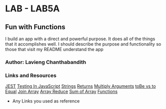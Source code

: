 # LAB - LAB5A

## Fun with Functions

I build an app with a direct and powerful purpose. It does all of the things that it accomplishes well. I should describe the purpose and functionality so those that visit my README understand the app

### Author: Lavieng Chanthabandith

### Links and Resources

[JEST](https://www.youtube.com/watch?v=ajiAl5UNzBU&t=596s)
[Testing In JavaScript](https://www.youtube.com/watch?v=FgnxcUQ5vho&t=260s)
[Strings](https://www.youtube.com/watch?v=09BwruU4kiY)
[Returns](https://www.youtube.com/watch?v=FioqUnOGlq8)
[Multiply Arguments](https://www.youtube.com/watch?v=DXiibb0l5S4)
[toBe vs to Equal](https://www.youtube.com/watch?v=yW3WyUThC9E)
[Join Array](https://www.youtube.com/watch?v=1a2OCwBD-yI)
[Array Reduce](https://www.youtube.com/watch?v=g1C40tDP0Bk)
[Sum of Array](https://reqbin.com/code/javascript/m81eb1ms/javascript-sum-array-example)
[Functions](https://developer.mozilla.org/en-US/docs/Web/JavaScript/Guide/Functions)

* Any Links you used as reference

